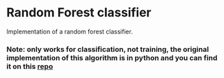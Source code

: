 # Random Forest classifier

Implementation of a random forest classifier.

### Note: only works for classification, not training, the original implementation of this algorithm is in python and you can find it on this [repo](https://github.com/jatj/random_forest_http_attacks)